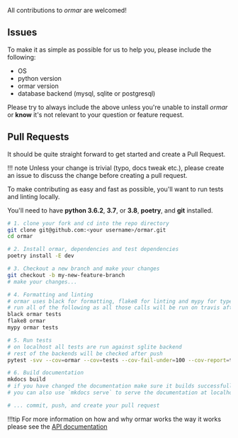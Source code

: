 All contributions to *ormar* are welcomed!

## Issues

To make it as simple as possible for us to help you, please include the following:

*  OS 
*  python version
*  ormar version
*  database backend (mysql, sqlite or postgresql)

Please try to always include the above unless you're unable to install *ormar* or **know** it's not relevant
to your question or feature request.

## Pull Requests

It should be quite straight forward to get started and create a Pull Request.

!!! note
    Unless your change is trivial (typo, docs tweak etc.), please create an issue to discuss the change before
    creating a pull request.

To make contributing as easy and fast as possible, you'll want to run tests and linting locally. 

You'll need to have **python 3.6.2**, **3.7**, or **3.8**, **poetry**, and **git** installed.

```bash
# 1. clone your fork and cd into the repo directory
git clone git@github.com:<your username>/ormar.git
cd ormar

# 2. Install ormar, dependencies and test dependencies
poetry install -E dev

# 3. Checkout a new branch and make your changes
git checkout -b my-new-feature-branch
# make your changes...

# 4. Formatting and linting
# ormar uses black for formatting, flake8 for linting and mypy for type hints check
# run all of the following as all those calls will be run on travis after every push
black ormar tests
flake8 ormar
mypy ormar tests

# 5. Run tests
# on localhost all tests are run against sglite backend
# rest of the backends will be checked after push
pytest -svv --cov=ormar --cov=tests --cov-fail-under=100 --cov-report=term-missing

# 6. Build documentation
mkdocs build
# if you have changed the documentation make sure it builds successfully
# you can also use `mkdocs serve` to serve the documentation at localhost:8000

# ... commit, push, and create your pull request
```

!!!tip
    For more information on how and why ormar works the way it works 
    please see the [API documentation][API documentation]

[API documentation]: ./api/index.md
